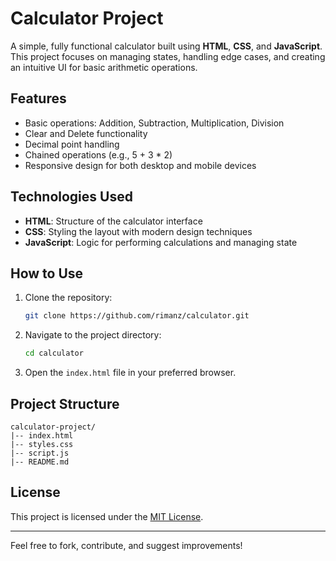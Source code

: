 # Calculator Project

A simple, fully functional calculator built using **HTML**, **CSS**, and **JavaScript**. This project focuses on managing states, handling edge cases, and creating an intuitive UI for basic arithmetic operations.

## Features

- Basic operations: Addition, Subtraction, Multiplication, Division
- Clear and Delete functionality
- Decimal point handling
- Chained operations (e.g., 5 + 3 * 2)
- Responsive design for both desktop and mobile devices

## Technologies Used

- **HTML**: Structure of the calculator interface
- **CSS**: Styling the layout with modern design techniques
- **JavaScript**: Logic for performing calculations and managing state

## How to Use

1. Clone the repository:
   ```bash
   git clone https://github.com/rimanz/calculator.git
   ```
2. Navigate to the project directory:
   ```bash
   cd calculator
   ```
3. Open the `index.html` file in your preferred browser.

## Project Structure

```
calculator-project/
|-- index.html
|-- styles.css
|-- script.js
|-- README.md
```

## License

This project is licensed under the [MIT License](LICENSE).

---

Feel free to fork, contribute, and suggest improvements!
